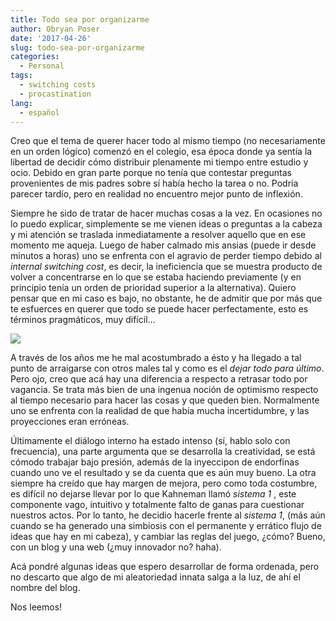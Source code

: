 ```yaml
---
title: Todo sea por organizarme
author: Obryan Poser
date: '2017-04-26'
slug: todo-sea-por-organizarme
categories:
  - Personal
tags:
  - switching costs
  - procastination
lang:
  - español
---
```


Creo que el tema de querer hacer todo al mismo tiempo (no necesariamente en un orden lógico) comenzó en el colegio, esa época donde ya sentía la libertad de decidir cómo distribuir plenamente mi tiempo entre estudio y ocio. Debido en gran parte porque no tenía que contestar preguntas provenientes de mis padres sobre sí había hecho la tarea o no. Podría parecer tardío, pero en realidad no encuentro mejor punto de inflexión.

Siempre he sido de tratar de hacer muchas cosas a la vez. En ocasiones no lo puedo explicar, simplemente se me vienen ideas o preguntas a la cabeza y mi atención se traslada inmediatamente a resolver aquello que en ese momento me aqueja. Luego de haber calmado mis ansias (puede ir desde minutos a horas) uno se enfrenta con el agravio de perder tiempo debido al _internal switching cost_, es decir, la ineficiencia que se muestra producto de volver a concentrarse en lo que se estaba haciendo previamente (y en principio tenía un orden de prioridad superior a la alternativa). Quiero pensar que en mi caso es bajo, no obstante, he de admitir que por más que te esfuerces en querer que todo se puede hacer perfectamente, esto es términos pragmáticos, muy difícil...

![](/img/todoseapor1.jpg)

A través de los años me he mal acostumbrado a ésto y ha llegado a tal punto de arraigarse con otros males tal y como es el _dejar todo para último_. Pero ojo, creo que acá hay una diferencia a respecto a retrasar todo por vagancia. Se trata más bien de una ingenua noción de optimismo respecto al tiempo necesario para hacer las cosas y que queden bien. Normalmente uno se enfrenta con la realidad de que había mucha incertidumbre, y las proyecciones eran erróneas.

Últimamente el diálogo interno ha estado intenso (sí, hablo solo con frecuencia), una parte argumenta que se desarrolla la creatividad, se está cómodo trabajar bajo presión, además de la inyeccipon de endorfinas cuando uno ve el resultado y se da cuenta que es aún muy bueno. La otra siempre ha creído que hay margen de mejora, pero como toda costumbre, es difícil no dejarse llevar por lo que Kahneman llamó _sistema 1_ , este componente vago, intuitivo y totalmente falto de ganas para cuestionar nuestros actos. Por lo tanto, he decidio hacerle frente al _sistema 1_, (más aún cuando se ha generado una simbiosis con el permanente y errático flujo de ideas que hay en mi cabeza), y cambiar las reglas del juego, ¿cómo? Bueno, con un blog y una web (¿muy innovador no? haha).

Acá pondré algunas ideas que espero desarrollar de forma ordenada, pero no descarto que algo de mi aleatoriedad innata salga a la luz, de ahí el nombre del blog.

Nos leemos!
